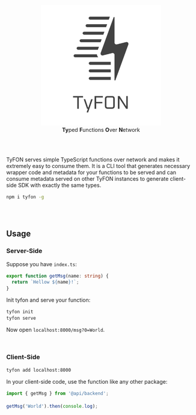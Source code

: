 <div align="center">
  <img src="/tyfon-type.svg" width="320px"/>
  <div><b>Ty</b>ped <b>F</b>unctions <b>O</b>ver <b>N</b>etwork</div>
</div>

<br><br>

TyFON serves simple TypeScript functions over network and makes it extremely easy to consume them. It is a CLI tool that
generates necessary wrapper code and metadata for your functions to be served and can consume metadata served on other TyFON instances
to generate client-side SDK with exactly the same types.
```bash
npm i tyfon -g
```

<br><br>

## Usage

### Server-Side

Suppose you have `index.ts`:
```ts
export function getMsg(name: string) {
  return `Hellow ${name}!`;
}
```

Init tyfon and serve your function:
```bash
tyfon init
tyfon serve
```

Now open `localhost:8000/msg?0=World`.

<br>

### Client-Side

```bash
tyfon add localhost:8000
```

In your client-side code, use the function like any other package:

```ts
import { getMsg } from '@api/backend';

getMsg('World').then(console.log);
```
